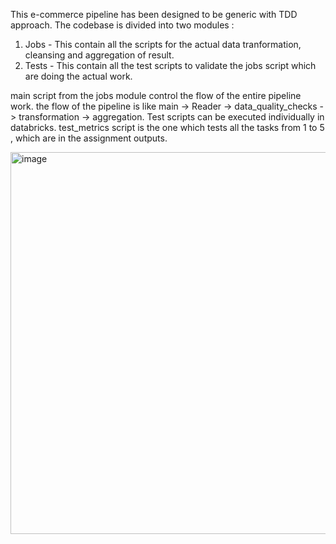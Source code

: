 This e-commerce pipeline has been designed to be generic with TDD approach. 
The codebase is divided into two modules :
  1. Jobs - This contain all the scripts for the actual data tranformation, cleansing and aggregation of result.
  2. Tests - This contain all the test scripts to validate the jobs script which are doing the actual work.

main script from the jobs module control the flow of the entire pipeline work. the flow of the pipeline is like main -> Reader -> data_quality_checks -> transformation -> aggregation.
Test scripts can be executed individually in databricks.
test_metrics script is the one which tests all the tasks from 1 to 5 , which are in the assignment outputs.

<img width="508" height="611" alt="image" src="https://github.com/user-attachments/assets/c381de0a-53c0-4ded-9fa6-0c7779ab1d23" />



